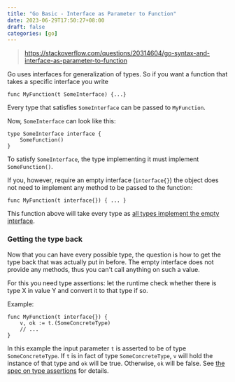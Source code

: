 ```yaml
---
title: "Go Basic - Interface as Parameter to Function"
date: 2023-06-29T17:50:27+08:00
draft: false
categories: [go]
---
```


> https://stackoverflow.com/questions/20314604/go-syntax-and-interface-as-parameter-to-function

Go uses interfaces for generalization of types. So if you want a function that takes a specific interface you write

```golang
func MyFunction(t SomeInterface) {...}
```

Every type that satisfies `SomeInterface` can be passed to `MyFunction`.

Now, `SomeInterface` can look like this:

```golang
type SomeInterface interface {
    SomeFunction()
}
```

To satisfy `SomeInterface`, the type implementing it must implement `SomeFunction()`.

If you, however, require an empty interface (`interface{}`) the object does not need to implement any method to be passed to the function:

```golang
func MyFunction(t interface{}) { ... }
```

This function above will take every type as [all types implement the empty interface](http://golang.org/ref/spec#Interface_types).

### Getting the type back

Now that you can have every possible type, the question is how to get the type back that was actually put in before. The empty interface does not provide any methods, thus you can't call anything on such a value.

For this you need type assertions: let the runtime check whether there is type X in value Y and convert it to that type if so.

Example:

```golang
func MyFunction(t interface{}) {
    v, ok := t.(SomeConcreteType)
    // ...
}
```

In this example the input parameter `t` is asserted to be of type `SomeConcreteType`. If `t` is in fact of type `SomeConcreteType`, `v` will hold the instance of that type and `ok` will be true. Otherwise, `ok` will be false. See [the spec on type assertions](http://golang.org/ref/spec#Type_assertions) for details.
